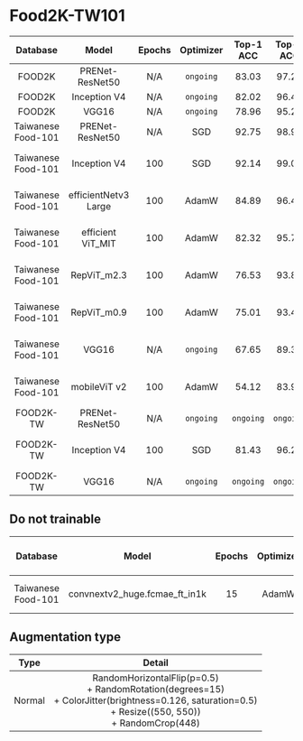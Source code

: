 # Food2K-TW101

| Database | Model | Epochs | Optimizer | Top-1 ACC | Top-5 ACC | Pretrain | Augmentation type |
| :---------: | :--------: | :--------: | :--------: | :--------: | :--------: | :--------: | :--------: |
| FOOD2K | PRENet-ResNet50 | N/A | `ongoing` | 83.03 | 97.21 | `ongoing` | `ongoing` |
| FOOD2K | Inception V4 | N/A | `ongoing` | 82.02 | 96.45 | `ongoing` | `ongoing` |
| FOOD2K | VGG16 | N/A | `ongoing` | 78.96 | 95.26 | `ongoing` | `ongoing` |
| Taiwanese Food-101 | PRENet-ResNet50 | N/A | SGD | 92.75 | 98.93 | `ongoing` | Normal |
| Taiwanese Food-101 | Inception V4 | 100 | SGD | 92.14 | 99.01 | On imagenet-1k | Normal |
| Taiwanese Food-101 | efficientNetv3 Large |100 | AdamW | 84.89 | 96.40 | On imagenet-1k | Normal |
| Taiwanese Food-101 | efficient ViT_MIT | 100 | AdamW | 82.32 | 95.78 | On imagenet-1k | Normal |
| Taiwanese Food-101 | RepViT_m2.3 | 100 | AdamW |  76.53 | 93.80 | On imagenet-1k | Normal |
| Taiwanese Food-101 | RepViT_m0.9 | 100 | AdamW |  75.01 | 93.49 | On imagenet-1k | Normal |
| Taiwanese Food-101 | VGG16 | N/A | `ongoing` |  67.65 | 89.33 | On imagenet-1k | Normal |
| Taiwanese Food-101 | mobileViT v2 | 100 | AdamW | 54.12 | 83.98 | On imagenet-1k | Normal |
| FOOD2K-TW | PRENet-ResNet50 | N/A | `ongoing` | `ongoing` | `ongoing` | `ongoing` | `ongoing` |
| FOOD2K-TW | Inception V4 | 100 | SGD | 81.43 | 96.28 | On imagenet-1k | Normal |
| FOOD2K-TW | VGG16 | N/A | `ongoing` | `ongoing` | `ongoing` | `ongoing` | `ongoing` |


## Do not trainable
| Database | Model | Epochs | Optimizer | Top-1 ACC | Top-5 ACC | Pretrain | Augmentation type |
| :---------: | :--------: | :--------: | :--------: | :--------: | :--------: | :--------: | :--------: |
| Taiwanese Food-101  | convnextv2_huge.fcmae_ft_in1k | 15 | AdamW | 1.02 | 0.99 |  On imagenet-1k | Normal |

## Augmentation type
| Type | Detail |
| :---------: | :--------: |
| Normal | RandomHorizontalFlip(p=0.5) <br> + RandomRotation(degrees=15) <br> + ColorJitter(brightness=0.126, saturation=0.5) <br> + Resize((550, 550)) <br> + RandomCrop(448)|
